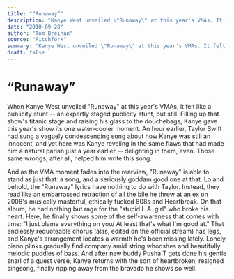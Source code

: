 ```yaml
---
title: "“Runaway”"
description: "Kanye West unveiled \"Runaway\" at this year's VMAs. It felt like a publicity stunt -- an expertly staged publicity stunt, but still. The song is able to stand as just that: a song, and a seriously godd..."
date: "2010-09-28"
author: "Tom Breihan"
source: "Pitchfork"
summary: "Kanye West unveiled \"Runaway\" at this year's VMAs. It felt like a publicity stunt -- an expertly staged publicity stunt, but still. The song is able to stand as just that: a song, and a seriously goddam good one."
draft: false
---
```


# “Runaway”

When Kanye West unveiled "Runaway" at this year's VMAs, it felt like a publicity stunt -- an expertly staged publicity stunt, but still. Filling up that show's titanic stage and raising his glass to the douchebags, Kanye gave this year's show its one water-cooler moment. An hour earlier, Taylor Swift had sung a vaguely condescending song about how Kanye was still an innocent, and yet here was Kanye reveling in the same flaws that had made him a natural pariah just a year earlier -- delighting in them, even. Those same wrongs, after all, helped him write this song.

And as the VMA moment fades into the rearview, "Runaway" is able to stand as just that: a song, and a seriously goddam good one at that. Lo and behold, the "Runaway" lyrics have nothing to do with Taylor. Instead, they read like an embarrassed retraction of all the bile he threw at an ex on 2008's musically masterful, ethically fucked 808s and Heartbreak. On that album, he had nothing but rage for the "stupid L.A. girl" who broke his heart. Here, he finally shows some of the self-awareness that comes with time: "I just blame everything on you/ At least that's what I'm good at." That endlessly requoteable chorus (alas, edited on the official stream) has legs, and Kanye's arrangement locates a warmth he's been missing lately. Lonely piano plinks gradually find company amid string whooshes and beautifully melodic puddles of bass. And after new buddy Pusha T gets done his gentle snarl of a guest verse, Kanye returns with the sort of heartbroken, resigned singsong, finally ripping away from the bravado he shows so well.

